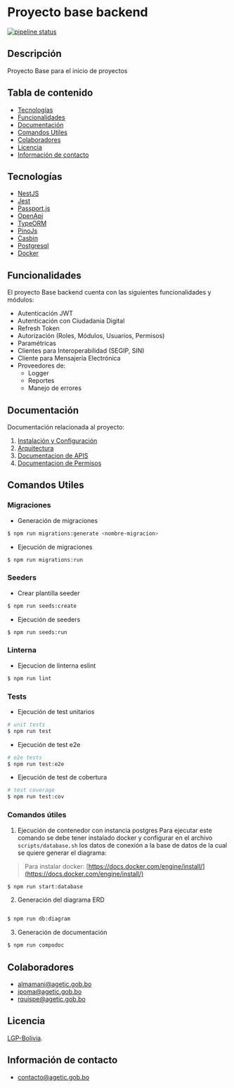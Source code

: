 # Proyecto base backend
[![pipeline status](https://gitlab.agetic.gob.bo/agetic/backend-base-nestjs/badges/develop/pipeline.svg)](https://gitlab.agetic.gob.bo/agetic/backend-base-nestjs/-/commits/develop)

## Descripción
 Proyecto Base para el inicio de proyectos

## Tabla de contenido
* [Tecnologías](#tecnologias)
* [Funcionalidades](#funcionalidades)
* [Documentación](#documentacion)
* [Comandos Utiles](#comandos)
* [Colaboradores](#colaboradores)
* [Licencia](#licencia)
* [Información de contacto](#contacto)

## Tecnologías

- [NestJS](https://nestjs.com/)
- [Jest](https://jestjs.io/)
- [Passport.js](http://www.passportjs.org/)
- [OpenApi](https://www.openapis.org/)
- [TypeORM](https://typeorm.io/)
- [PinoJs](https://getpino.io/#/)
- [Casbin](https://casbin.org/)
- [Postgresql](https://www.postgresql.org/)
- [Docker](https://www.docker.com/)

## Funcionalidades

El proyecto Base backend cuenta con las siguientes funcionalidades y módulos:
  - Autenticación JWT
  - Autenticación con Ciudadania Digital
  - Refresh Token
  - Autorización (Roles, Módulos, Usuarios, Permisos)
  - Paramétricas
  - Clientes para Interoperabilidad (SEGIP, SIN)
  - Cliente para Mensajería Electrónica
  - Proveedores de:
    - Logger
    - Reportes
    - Manejo de errores

## Documentación
Documentación relacionada al proyecto:
1. [Instalación y Configuración](INSTALL.md)
2. [Arquitectura](/docs/arquitectura.md)
3. [Documentacion de APIS](/docs/openapi.yaml)
4. [Documentacion de Permisos](/docs/permisos.md)

## Comandos Utiles

### Migraciones
- Generación de migraciones
```bash
$ npm run migrations:generate <nombre-migracion>
```

- Ejecución de migraciones
```bash
$ npm run migrations:run
```

### Seeders
- Crear plantilla seeder
```bash
$ npm run seeds:create
```

- Ejecución de seeders
```bash
$ npm run seeds:run
```

### Linterna
- Ejecucion de linterna eslint
```bash
$ npm run lint
```

### Tests
- Ejecución de test unitarios
```bash
# unit tests
$ npm run test
```

- Ejecución de test e2e
```bash
# e2e tests
$ npm run test:e2e
```

- Ejecución de test de cobertura
```bash
# test coverage
$ npm run test:cov
```

### Comandos útiles


1. Ejecución de contenedor con instancia postgres
Para ejecutar este comando se debe tener instalado docker y configurar en el archivo `scripts/database.sh` los datos de conexión a la base de datos de la cual se quiere generar el diagrama:

> Para instalar docker: [https://docs.docker.com/engine/install/](https://docs.docker.com/engine/install/)


```bash
$ npm run start:database
```

2. Generación del diagrama ERD
```bash

$ npm run db:diagram
```

3. Generación de documentación
```bash
$ npm run compodoc
```

## Colaboradores
- almamani@agetic.gob.bo
- jpoma@agetic.gob.bo
- rquispe@agetic.gob.bo

## Licencia

[LGP-Bolivia](LICENSE).

## Información de contacto

* contacto@agetic.gob.bo
